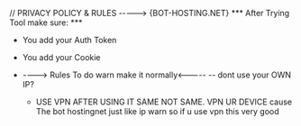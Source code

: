 // PRIVACY POLICY  & RULES 
----->  {BOT-HOSTING.NET} 
*** After Trying Tool make sure:  ***
- You add your Auth Token
- You add your Cookie

- ---->  Rules To do warn make it normally<-----
-- dont use your OWN IP?
  - USE VPN AFTER USING IT SAME NOT SAME. VPN UR DEVICE cause The bot hostingnet just like ip warn so if u use vpn this very good
